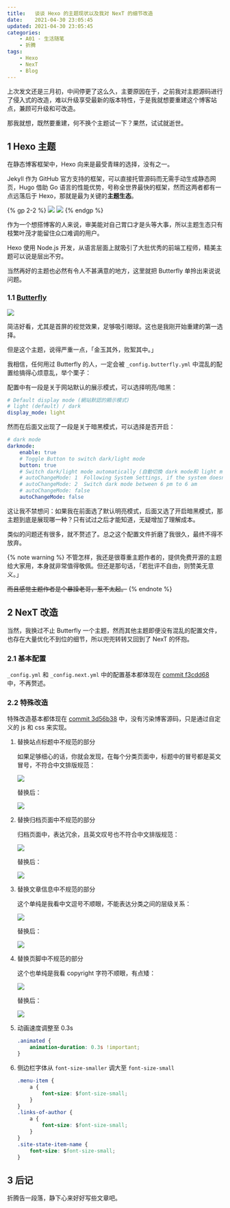 ```yaml
---
title:   谈谈 Hexo 的主题现状以及我对 NexT 的细节改造
date:    2021-04-30 23:05:45
updated: 2021-04-30 23:05:45
categories:
    - A01 - 生活随笔
    - 折腾
tags:
    - Hexo
    - NexT
    - Blog
---
```


上次发文还是三月初，中间停更了这么久，主要原因在于，之前我对主题源码进行了侵入式的改造，难以升级享受最新的版本特性，于是我就想要重建这个博客站点，兼顾可升级和可改造。

那我就想，既然要重建，何不换个主题试一下？果然，试试就逝世。

<!-- more -->

## 1 Hexo 主题

在静态博客框架中，Hexo 向来是最受青睐的选择，没有之一。

Jekyll 作为 GitHub 官方支持的框架，可以直接托管源码而无需手动生成静态网页，Hugo 借助 Go 语言的性能优势，号称全世界最快的框架，然而这两者都有一点远落后于 Hexo，那就是最为关键的**主题生态**。

{% gp 2-2 %}
![](https://cdn.jsdelivr.net/gh/ProgCZ/image-cloud-a@master/2021/04/01.png)
![](https://cdn.jsdelivr.net/gh/ProgCZ/image-cloud-a@master/2021/04/02.png)
{% endgp %}

作为一个想搭博客的人来说，审美能对自己胃口才是头等大事，所以主题生态只有枝繁叶茂才能留住众口难调的用户。

Hexo 使用 Node.js 开发，从语言层面上就吸引了大批优秀的前端工程师，精美主题可以说是层出不穷。

当然再好的主题也必然有令人不甚满意的地方，这里就把 Butterfly 单拎出来说说问题。

### 1.1 [Butterfly](https://github.com/jerryc127/hexo-theme-butterfly)

![](https://cdn.jsdelivr.net/gh/ProgCZ/image-cloud-a@master/2021/04/03.png)

简洁好看，尤其是首屏的视觉效果，足够吸引眼球。这也是我刚开始重建的第一选择。

但是这个主题，说得严重一点，「金玉其外，败絮其中。」

我相信，任何用过 Butterfly 的人，一定会被 `_config.butterfly.yml` 中混乱的配置给搞得心烦意乱，举个栗子：

配置中有一段是关于网站默认的展示模式，可以选择明亮/暗黑：

```yaml code https://github.com/jerryc127/hexo-theme-butterfly/blob/dev/_config.yml _config.yml
# Default display mode (網站默認的顯示模式)
# light (default) / dark
display_mode: light
```

然而在后面又出现了一段是关于暗黑模式，可以选择是否开启：

```yaml code https://github.com/jerryc127/hexo-theme-butterfly/blob/dev/_config.yml _config.yml
# dark mode
darkmode:
    enable: true
    # Toggle Button to switch dark/light mode
    button: true
    # Switch dark/light mode automatically (自動切換 dark mode和 light mode)
    # autoChangeMode: 1  Following System Settings, if the system doesn't support dark mode, it will switch dark mode between 6 pm to 6 am
    # autoChangeMode: 2  Switch dark mode between 6 pm to 6 am
    # autoChangeMode: false
    autoChangeMode: false
```

这让我不禁想问：如果我在前面选了默认明亮模式，后面又选了开启暗黑模式，那主题到底是展现哪一种？只有试过之后才能知道，无疑增加了理解成本。

类似的问题还有很多，就不赘述了。总之这个配置文件折磨了我很久，最终不得不放弃。

{% note warning %}
不管怎样，我还是很尊重主题作者的，提供免费开源的主题给大家用，本身就非常值得敬佩。但还是那句话，「若批评不自由，则赞美无意义。」

~~而且感觉主题作者是个暴躁老哥，惹不太起。~~
{% endnote %}

## 2 NexT 改造

当然，我换过不止 Butterfly 一个主题，然而其他主题即便没有混乱的配置文件，也存在大量优化不到位的细节，所以兜兜转转又回到了 NexT 的怀抱。

### 2.1 基本配置

`_config.yml` 和 `_config.next.yml` 中的配置基本都体现在 [commit f3cdd68](https://github.com/ProgCZ/progcz.github.io/commit/f3cdd681835389803f187024e06124960f48d251) 中，不再赘述。

### 2.2 特殊改造

特殊改造基本都体现在 [commit 3d56b38](https://github.com/ProgCZ/progcz.github.io/commit/3d56b383f78c1b260edb668ff7ed8e0d6f5232fd) 中，没有污染博客源码，只是通过自定义的 js 和 css 来实现。

1. 替换站点标题中不规范的部分

    如果足够细心的话，你就会发现，在每个分类页面中，标题中的冒号都是英文冒号，不符合中文排版规范：

    ![](https://cdn.jsdelivr.net/gh/ProgCZ/image-cloud-a@master/2021/04/04.png)

    替换后：

    ![](https://cdn.jsdelivr.net/gh/ProgCZ/image-cloud-a@master/2021/04/05.png)

2. 替换归档页面中不规范的部分

    归档页面中，表达冗余，且英文叹号也不符合中文排版规范：

    ![](https://cdn.jsdelivr.net/gh/ProgCZ/image-cloud-a@master/2021/04/06.png)

    替换后：

    ![](https://cdn.jsdelivr.net/gh/ProgCZ/image-cloud-a@master/2021/04/07.png)

3. 替换文章信息中不规范的部分

    这个单纯是我看中文逗号不顺眼，不能表达分类之间的层级关系：

    ![](https://cdn.jsdelivr.net/gh/ProgCZ/image-cloud-a@master/2021/04/08.png)

    替换后：

    ![](https://cdn.jsdelivr.net/gh/ProgCZ/image-cloud-a@master/2021/04/09.png)

4. 替换页脚中不规范的部分

    这个也单纯是我看 copyright 字符不顺眼，有点矮：

    ![](https://cdn.jsdelivr.net/gh/ProgCZ/image-cloud-a@master/2021/04/10.png)

    替换后：

    ![](https://cdn.jsdelivr.net/gh/ProgCZ/image-cloud-a@master/2021/04/11.png)

5. 动画速度调整至 0.3s

    ```css
    .animated {
        animation-duration: 0.3s !important;
    }
    ```

6. 侧边栏字体从 `font-size-smaller` 调大至 `font-size-small`

    ```css
    .menu-item {
        a {
            font-size: $font-size-small;
        }
    }
    .links-of-author {
        a {
            font-size: $font-size-small;
        }
    }
    .site-state-item-name {
        font-size: $font-size-small;
    }
    ```

## 3 后记

折腾告一段落，静下心来好好写些文章吧。
